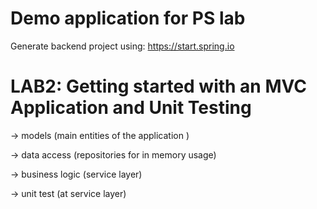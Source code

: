 # Demo application for PS lab

Generate backend project using: https://start.spring.io

# LAB2: Getting started with an MVC Application and Unit Testing

-> models (main entities of the application )

-> data access (repositories for in memory usage)

-> business logic (service layer)

-> unit test (at service layer)

